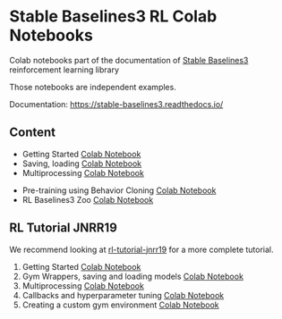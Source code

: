# Stable Baselines3 RL Colab Notebooks

Colab notebooks part of the documentation of [Stable Baselines3](https://github.com/DLR-RM/stable-baselines3) reinforcement learning library

Those notebooks are independent examples.

Documentation: https://stable-baselines3.readthedocs.io/

## Content

- Getting Started [Colab Notebook](https://colab.research.google.com/github/Stable-Baselines-Team/rl-colab-notebooks/blob/sb3/stable_baselines_getting_started.ipynb)
-  Saving, loading [Colab Notebook](https://colab.research.google.com/github/Stable-Baselines-Team/rl-colab-notebooks/blob/sb3/saving_loading_dqn.ipynb)
- Multiprocessing [Colab Notebook](https://colab.research.google.com/github/Stable-Baselines-Team/rl-colab-notebooks/blob/sb3/multiprocessing_rl.ipynb)
<!-- - Monitor Training [Colab Notebook](https://colab.research.google.com/github/Stable-Baselines-Team/rl-colab-notebooks/blob/sb3/monitor_training.ipynb)
- Atari games [Colab Notebook](https://colab.research.google.com/github/Stable-Baselines-Team/rl-colab-notebooks/blob/sb3/atari_games.ipynb)
- Breakout (trained agent included) [Colab Notebook](https://colab.research.google.com/github/Stable-Baselines-Team/rl-colab-notebooks/blob/sb3/breakout.ipynb)
- Hindsight Experience Replay [Colab Notebook](https://colab.research.google.com/github/Stable-Baselines-Team/rl-colab-notebooks/blob/sb3/stable_baselines_her.ipynb) -->
- Pre-training using Behavior Cloning [Colab Notebook](https://colab.research.google.com/github/Stable-Baselines-Team/rl-colab-notebooks/blob/sb3/pretraining.ipynb)
- RL Baselines3 Zoo [Colab Notebook](https://colab.research.google.com/github/Stable-Baselines-Team/rl-colab-notebooks/blob/sb3/rl-baselines-zoo.ipynb)


## RL Tutorial JNRR19

We recommend looking at [rl-tutorial-jnrr19](https://github.com/araffin/rl-tutorial-jnrr19/tree/sb3) for a more complete tutorial.

1. Getting Started [Colab Notebook](https://colab.research.google.com/github/araffin/rl-tutorial-jnrr19/blob/sb3/1_getting_started.ipynb)
2. Gym Wrappers, saving and loading models [Colab Notebook](https://colab.research.google.com/github/araffin/rl-tutorial-jnrr19/blob/sb3/2_gym_wrappers_saving_loading.ipynb)
3. Multiprocessing [Colab Notebook](https://colab.research.google.com/github/araffin/rl-tutorial-jnrr19/blob/sb3/3_multiprocessing.ipynb)
4. Callbacks and hyperparameter tuning [Colab Notebook](https://colab.research.google.com/github/araffin/rl-tutorial-jnrr19/blob/sb3/4_callbacks_hyperparameter_tuning.ipynb)
5. Creating a custom gym environment [Colab Notebook](https://colab.research.google.com/github/araffin/rl-tutorial-jnrr19/blob/sb3/5_custom_gym_env.ipynb)
